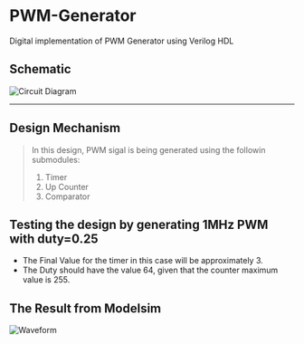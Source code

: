 # PWM-Generator
Digital implementation of PWM Generator using Verilog HDL

## Schematic
![Circuit Diagram](https://github.com/Moaz-Helmy/PWM-Generator-/blob/main/PWM.jpg)

---

## Design Mechanism
> In this design, PWM sigal is being generated using the followin submodules:
> 1. Timer
> 2. Up Counter
> 3. Comparator

## Testing the design by generating 1MHz PWM with duty=0.25
- The Final Value for the timer in this case will be approximately 3.
- The Duty should have the value 64, given that the counter maximum value is 255.

## The Result from Modelsim
![Waveform](https://github.com/Moaz-Helmy/PWM-Generator-/blob/main/Testing/Waveform/PWM.JPG)
